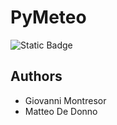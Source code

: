 # PyMeteo

![Static Badge](https://img.shields.io/badge/Meteo-blue)

## Authors

- Giovanni Montresor
- Matteo De Donno